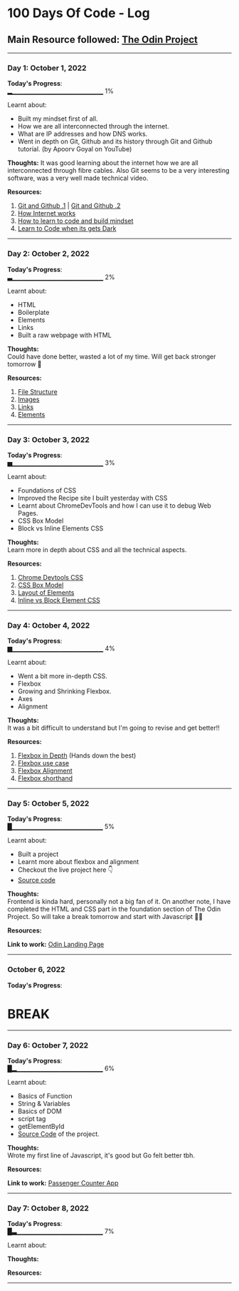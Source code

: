 # 100 Days Of Code - Log
## Main Resource followed: [The Odin Project](https://www.theodinproject.com/paths)
---------------------------------------------------------------------------------------------------------------------------------------------------------

### Day 1: October 1, 2022

**Today's Progress**:  
▂▁▁▁▁▁▁▁▁▁▁▁▁▁▁▁▁▁▁▁ 1%
  
  Learnt about: 
- Built my mindset first of all.  
- How we are all interconnected through the internet.  
- What are IP addresses and how DNS works.  
- Went in depth on Git, Github and its history through Git and Github tutorial. (by Apoorv Goyal on YouTube)  

**Thoughts:** It was good learning about the internet how we are all interconnected through fibre cables. Also Git seems to be a very interesting software, was a very well made technical video.  

**Resources:**  
1. [Git and Github .1](https://youtu.be/LQ2LTPHeTts) | [Git and Github .2](https://youtu.be/fkKfKsASjV4)    
2. [How Internet works](https://developer.mozilla.org/en-US/docs/Learn/Common_questions/How_does_the_Internet_work)   
3. [How to learn to code and build mindset](https://youtu.be/j-BVv0XW1H8)   
4. [Learn to Code when its gets Dark](https://www.freecodecamp.org/news/learning-to-code-when-it-gets-dark-e485edfb58fd#.yjh0fehje)   
               
<!---**Link(s) to work**: [Calculator App](http://www.example.com)--->     

---------------------------------------------------------------------------------------------------------------------------------------------------------
### Day 2: October 2, 2022

**Today's Progress**:  
▃▁▁▁▁▁▁▁▁▁▁▁▁▁▁▁▁▁▁▁ 2%

Learnt about:
- HTML
- Boilerplate
- Elements
- Links
- Built a raw webpage with HTML 

**Thoughts:**  
Could have done better, wasted a lot of my time. Will get back stronger tomorrow 💪

**Resources:**  
1. [File Structure](https://youtu.be/ta3Oxx7Yqbo)    
2. [Images](https://youtu.be/0xoztJCHpbQ)
3. [Links](https://youtu.be/tsEQgGjSmkM)
4. [Elements](https://developer.mozilla.org/en-US/docs/Web/HTML/Element)  
               
<!---**Link to work**: [Calculator App](http://www.example.com)--->     

--------------------------------------------------------------------------------------------------------------------------------------------------------- 
### Day 3: October 3, 2022

**Today's Progress**:   
▅▁▁▁▁▁▁▁▁▁▁▁▁▁▁▁▁▁▁▁ 3%  

Learnt about: 
- Foundations of CSS
- Improved the Recipe site I built yesterday with CSS
- Learnt about ChromeDevTools and how I can use it to debug Web Pages.
- CSS Box Model
- Block vs Inline Elements CSS

**Thoughts:**  
Learn more in depth about CSS and all the technical aspects.

**Resources:**   
1. [Chrome Devtools CSS](https://developer.chrome.com/docs/devtools/css/)
2. [CSS Box Model](https://youtu.be/rIO5326FgPE)
3. [Layout of Elements](https://developer.mozilla.org/en-US/docs/Learn/CSS/CSS_layout/Normal_Flow)
4. [Inline vs Block Element CSS](https://www.digitalocean.com/community/tutorials/css-display-inline-vs-inline-block)
                
<!---**Link to work**: [Calculator App](http://www.example.com)--->     

---------------------------------------------------------------------------------------------------------------------------------------------------------
### Day 4: October 4, 2022

**Today's Progress**:   
▆▁▁▁▁▁▁▁▁▁▁▁▁▁▁▁▁▁▁▁ 4% 

Learnt about: 
- Went a bit more in-depth CSS.
- Flexbox 
- Growing and Shrinking Flexbox.
- Axes
- Alignment

**Thoughts:**   
It was a bit difficult to understand but I'm going to revise and get better!!

**Resources:**   
1. [Flexbox in Depth](https://internetingishard.com/html-and-css/flexbox/) (Hands down the best)
2. [Flexbox use case](https://developer.mozilla.org/en-US/docs/Web/CSS/CSS_Flexible_Box_Layout/Typical_Use_Cases_of_Flexbox)
3. [Flexbox Alignment](https://developer.mozilla.org/en-US/docs/Web/CSS/CSS_Box_Alignment)
4. [Flexbox shorthand](https://youtu.be/CFgeJq4l1YM)
               
<!---**Link to work**: [Calculator App](http://www.example.com)--->     

--------------------------------------------------------------------------------------------------------------------------------------------------------- 
### Day 5: October 5, 2022

**Today's Progress**:   
█▁▁▁▁▁▁▁▁▁▁▁▁▁▁▁▁▁▁▁ 5%

Learnt about: 
- Built a project
- Learnt more about flexbox and alignment
- Checkout the live project here 👇
- [Source code](https://github.com/hamees-sayed/odin-landing-page)

**Thoughts:**   
Frontend is kinda hard, personally not a big fan of it. On another note, I have completed the HTML and CSS part in the foundation section of The Odin Project. So will take a break tomorrow and start with Javascript 💪🚀

**Resources:**     
               
**Link to work:** [Odin Landing Page](https://odin-landing-page-2510.netlify.app)  

--------------------------------------------------------------------------------------------------------------------------------------------------------- 
### October 6, 2022

**Today's Progress**:   

# BREAK  

--------------------------------------------------------------------------------------------------------------------------------------------------------- 
### Day 6: October 7, 2022

**Today's Progress**:   
█▂▁▁▁▁▁▁▁▁▁▁▁▁▁▁▁▁▁▁ 6%

Learnt about: 
- Basics of Function
- String & Variables
- Basics of DOM
- script tag  
- getElementById
- [Source Code](https://github.com/hamees-sayed/passenger-counter-app) of the project.

**Thoughts:**   
Wrote my first line of Javascript, it's good but Go felt better tbh.

**Resources:**     
                
**Link to work:** [Passenger Counter App](https://passenger-counter-2510.netlify.app)   

--------------------------------------------------------------------------------------------------------------------------------------------------------- 
### Day 7: October 8, 2022

**Today's Progress**:   
█▃▁▁▁▁▁▁▁▁▁▁▁▁▁▁▁▁▁▁ 7%

Learnt about: 


**Thoughts:**   


**Resources:**     
               
<!-- **Link to work:** -->   

---------------------------------------------------------------------------------------------------------------------------------------------------------
